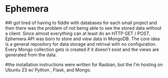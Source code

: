 # Ephemera

##I got tired of having to fiddle with databases for each small project and then there was the problem of not being able to see the stored data without a client. Since almost everything can at least do an HTTP GET / POST, Ephemera API was born to store and view data in MongoDB. The core idea is a general repository for data storage and retrival with no configuration. Every Mongo collection gets is created if it doesn't exist and the views are generated from the data. 

#the installation instructions were written for  Rasbian,  but the I'm hosting on Ubuntu 23 w/ Python , Flask, and Mongo.

